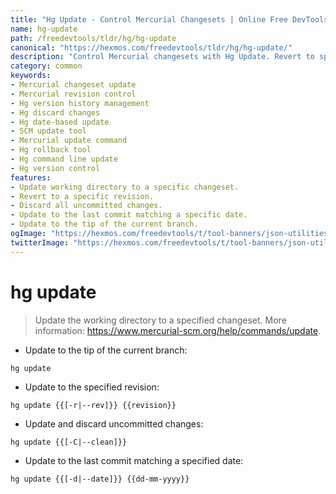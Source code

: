 ```yaml
---
title: "Hg Update - Control Mercurial Changesets | Online Free DevTools by Hexmos"
name: hg-update
path: /freedevtools/tldr/hg/hg-update
canonical: "https://hexmos.com/freedevtools/tldr/hg/hg-update/"
description: "Control Mercurial changesets with Hg Update. Revert to specific revisions, discard uncommitted changes and update to specific dates using Mercurial SCM. Free online tool, no registration required."
category: common
keywords:
- Mercurial changeset update
- Mercurial revision control
- Hg version history management
- Hg discard changes
- Hg date-based update
- SCM update tool
- Mercurial update command
- Hg rollback tool
- Hg command line update
- Hg version control
features:
- Update working directory to a specific changeset.
- Revert to a specific revision.
- Discard all uncommitted changes.
- Update to the last commit matching a specific date.
- Update to the tip of the current branch.
ogImage: "https://hexmos.com/freedevtools/t/tool-banners/json-utilities-banner.png"
twitterImage: "https://hexmos.com/freedevtools/t/tool-banners/json-utilities-banner.png"
---
```


# hg update

> Update the working directory to a specified changeset.
> More information: <https://www.mercurial-scm.org/help/commands/update>.

- Update to the tip of the current branch:

`hg update`

- Update to the specified revision:

`hg update {{[-r|--rev]}} {{revision}}`

- Update and discard uncommitted changes:

`hg update {{[-C|--clean]}}`

- Update to the last commit matching a specified date:

`hg update {{[-d|--date]}} {{dd-mm-yyyy}}`
